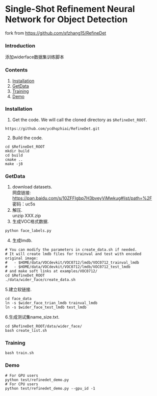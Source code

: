 # Single-Shot Refinement Neural Network for Object Detection
fork from https://github.com/sfzhang15/RefineDet

### Introduction
添加widerface数据集训练脚本<br>

### Contents
1. [Installation](#installation)
2. [GetData](#getdata)
3. [Training](#training)
4. [Demo](#demo)

### Installation
1. Get the code. We will call the cloned directory as `$RefineDet_ROOT`.
  ```Shell
  https://github.com/ycdhqzhiai/RefineDet.git
  ```
2. Build the code.
  ```Shell
  cd $RefineDet_ROOT
  mkdir build
  cd build
  cmake ..
  make -j8
  ```  
### GetData

1. download datasets.<br>
   网盘链接: https://pan.baidu.com/s/10ZFFIgbp7H3bveyViMwkug#list/path=%2F<br/>
   密码：uc5s
2. 解压.<br>
   unzip XXX.zip
3. 生成VOC格式数据.<br>
  ```shell
  python face_labels.py
  ```
4. 生成lmdb.<br>
  ```shell
  # You can modify the parameters in create_data.sh if needed.
  # It will create lmdb files for trainval and test with encoded original image:
  #   - $HOME/data/VOCdevkit/VOC0712/lmdb/VOC0712_trainval_lmdb
  #   - $HOME/data/VOCdevkit/VOC0712/lmdb/VOC0712_test_lmdb
  # and make soft links at examples/VOC0712/
  cd $RefineDet_ROOT
  ./data/wider_face/create_data.sh
  ```
5.建立软链接.<br>
  ```shell
  cd face_data
  ln -s $wider_face_trian_lmdb trainval_lmdb
  ln -s $wider_face_test_lmdb test_lmdb
  ```
6.生成测试集name_size.txt.<br>
  ```shell
  cd $RefineDet_ROOT/data/wider_face/
  bash create_list.sh
  ```
### Training
  ```shell
  bash train.sh
  ```
### Demo
  ```Shell
  # For GPU users
  python test/refinedet_demo.py
  # For CPU users
  python test/refinedet_demo.py --gpu_id -1
  ```
